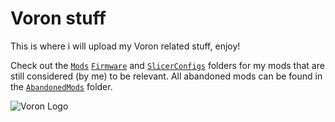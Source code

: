 
# Voron stuff

This is where i will upload my Voron related stuff, enjoy!

Check out the [`Mods`](./Mods) [`Firmware`](./Firmware) and [`SlicerConfigs`](./SlicerConfigs) folders for my mods that are still 
considered (by me) to be relevant. All abandoned mods can be found in the [`AbandonedMods`](./AbandonedMods) folder.

![Voron Logo](http://vorondesign.com/images/voron_design_logo.png)
